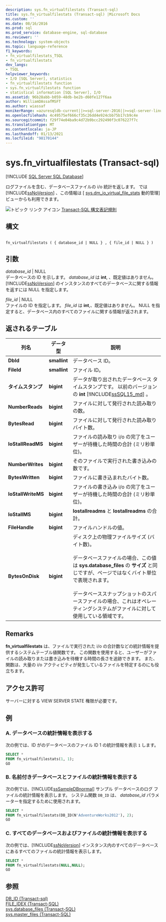```yaml
---
description: sys.fn_virtualfilestats (Transact-sql)
title: sys.fn_virtualfilestats (Transact-sql) |Microsoft Docs
ms.custom: ''
ms.date: 08/16/2016
ms.prod: sql
ms.prod_service: database-engine, sql-database
ms.reviewer: ''
ms.technology: system-objects
ms.topic: language-reference
f1_keywords:
- fn_virtualfilestats_TSQL
- fn_virtualfilestats
dev_langs:
- TSQL
helpviewer_keywords:
- I/O [SQL Server], statistics
- fn_virtualfilestats function
- sys.fn_virtualfilestats function
- statistical information [SQL Server], I/O
ms.assetid: 96b28abb-b059-48db-be2b-d60fe127f6aa
author: WilliamDAssafMSFT
ms.author: wiassaf
monikerRange: =azuresqldb-current||>=sql-server-2016||>=sql-server-linux-2017||=azuresqldb-mi-current
ms.openlocfilehash: 4c49575ef666cf35c26dd4e924cbb75b17cb9c4e
ms.sourcegitcommit: f29f74e04ba9c4d72b9bcc292490f3c076227f7c
ms.translationtype: MT
ms.contentlocale: ja-JP
ms.lasthandoff: 01/13/2021
ms.locfileid: "98170144"
---
```

# <a name="sysfn_virtualfilestats-transact-sql"></a>sys.fn_virtualfilestats (Transact-sql)
[!INCLUDE [SQL Server SQL Database](../../includes/applies-to-version/sql-asdb.md)]

  ログファイルを含む、データベースファイルの i/o 統計を返します。 では [!INCLUDE[ssNoVersion](../../includes/ssnoversion-md.md)] 、この情報は [ [sys.dm_io_virtual_file_stats](../../relational-databases/system-dynamic-management-views/sys-dm-io-virtual-file-stats-transact-sql.md) 動的管理] ビューからも利用できます。  

 ![トピック リンク アイコン](../../database-engine/configure-windows/media/topic-link.gif "トピック リンク アイコン") [Transact-SQL 構文表記規則](../../t-sql/language-elements/transact-sql-syntax-conventions-transact-sql.md)  
  
## <a name="syntax"></a>構文  
  
```  
  
fn_virtualfilestats ( { database_id | NULL } , { file_id | NULL } )  
```  
  
## <a name="arguments"></a>引数  
 *database_id* | NULL  
 データベースの ID を示します。 *database_id* は **int**, 、既定値はありません。 [!INCLUDE[ssNoVersion](../../includes/ssnoversion-md.md)] のインスタンスのすべてのデータベースに関する情報を返すには NULL を指定します。  
  
 *file_id* | NULL  
 ファイルの ID を指定します。 *file_id* は **int**,、既定値はありません。 NULL を指定すると、データベース内のすべてのファイルに関する情報が返されます。  
  
## <a name="table-returned"></a>返されるテーブル  
  
|列名|データ型|説明|  
|-----------------|---------------|-----------------|  
|**DbId**|**smallint**|データベース ID。|  
|**FileId**|**smallint**|ファイル ID。|  
|**タイムスタンプ**|**bigint**|データが取り出されたデータベース タイムスタンプです。 以前のバージョンの **int** [!INCLUDE[ssSQL15_md](../../includes/sssql16-md.md)] 。 |  
|**NumberReads**|**bigint**|ファイルに対して発行された読み取りの数。|  
|**BytesRead**|**bigint**|ファイルに対して発行された読み取りバイト数。|  
|**IoStallReadMS**|**bigint**|ファイルの読み取り i/o の完了をユーザーが待機した時間の合計 (ミリ秒単位)。|  
|**NumberWrites**|**bigint**|そのファイルで実行された書き込みの数です。|  
|**BytesWritten**|**bigint**|ファイルに書き込まれたバイト数。|  
|**IoStallWriteMS**|**bigint**|ファイルの書き込み i/o の完了をユーザーが待機した時間の合計 (ミリ秒単位)。|  
|**IoStallMS**|**bigint**|**Iostallreadms** と **Iostallreadms** の合計。|  
|**FileHandle**|**bigint**|ファイルハンドルの値。|  
|**BytesOnDisk**|**bigint**|ディスク上の物理ファイルサイズ (バイト数)。<br /><br /> データベースファイルの場合、この値は **sys.database_files** の **サイズ** と同じですが、ページではなくバイト単位で表現されます。<br /><br /> データベーススナップショットのスパースファイルの場合、これはオペレーティングシステムがファイルに対して使用している領域です。|  
  
## <a name="remarks"></a>Remarks  
 **fn_virtualfilestats** は、ファイルで実行された i/o の合計数などの統計情報を提供するシステムテーブル値関数です。 この関数を使用すると、ユーザーがファイルの読み取りまたは書き込みを待機する時間の長さを追跡できます。 また、関数は、大量の i/o アクティビティが発生しているファイルを特定するのにも役立ちます。  
  
## <a name="permissions"></a>アクセス許可  
 サーバーに対する VIEW SERVER STATE 権限が必要です。  
  
## <a name="examples"></a>例  
  
### <a name="a-displaying-statistical-information-for-a-database"></a>A. データベースの統計情報を表示する  
 次の例では、ID がのデータベースのファイル ID 1 の統計情報を表示 `1` します。  
  
```sql  
SELECT *  
FROM fn_virtualfilestats(1, 1);  
GO  
```  
  
### <a name="b-displaying-statistical-information-for-a-named-database-and-file"></a>B. 名前付きデータベースとファイルの統計情報を表示する  
 次の例では、[!INCLUDE[ssSampleDBnormal](../../includes/sssampledbnormal-md.md)] サンプル データベースのログ ファイルの統計情報を表示します。 システム関数 `DB_ID` は、 *database_id* パラメーターを指定するために使用されます。  
  
```sql  
SELECT *  
FROM fn_virtualfilestats(DB_ID(N'AdventureWorks2012'), 2);  
GO  
```  
  
### <a name="c-displaying-statistical-information-for-all-databases-and-files"></a>C. すべてのデータベースおよびファイルの統計情報を表示する  
 次の例では、[!INCLUDE[ssNoVersion](../../includes/ssnoversion-md.md)] インスタンス内のすべてのデータベースにあるすべてのファイルの統計情報を表示します。  
  
```sql  
SELECT *  
FROM fn_virtualfilestats(NULL,NULL);  
GO  
```  
  
## <a name="see-also"></a>参照  
 [DB_ID &#40;Transact-sql&#41;](../../t-sql/functions/db-id-transact-sql.md)   
 [FILE_IDEX &#40;Transact-SQL&#41;](../../t-sql/functions/file-idex-transact-sql.md)   
 [sys.database_files &#40;Transact-SQL&#41;](../../relational-databases/system-catalog-views/sys-database-files-transact-sql.md)   
 [sys.master_files &#40;Transact-SQL&#41;](../../relational-databases/system-catalog-views/sys-master-files-transact-sql.md)  
  
  

